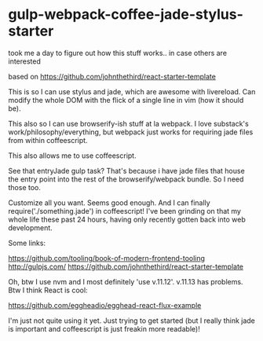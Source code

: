 gulp-webpack-coffee-jade-stylus-starter
=======================================

took me a day to figure out how this stuff works.. in case others are interested

based on https://github.com/johnthethird/react-starter-template

This is so I can use stylus and jade, which are awesome with livereload. Can modify the whole DOM with the flick of a single line in vim (how it should be).

This also so I can use browserify-ish stuff at la webpack. I love substack's work/philosophy/everything, but webpack just works for requiring jade files from within coffeescript.

This also allows me to use coffeescript.

See that entryJade gulp task? That's because i have jade files that house the entry point into the rest of the browserify/webpack bundle. So I need those too.

Customize all you want. Seems good enough. And I can finally require('./something.jade') in coffeescript! I've been grinding on that my whole life these past 24 hours, having only recently gotten back into web development. 

Some links:

https://github.com/tooling/book-of-modern-frontend-tooling
http://gulpjs.com/
https://github.com/johnthethird/react-starter-template

Oh, btw I use nvm and I most definitely 'use v.11.12'. v.11.13 has problems. Btw I think React is cool:

https://github.com/eggheadio/egghead-react-flux-example

I'm just not quite using it yet. Just trying to get started (but I really think jade is important and coffeescript is just freakin more readable)!
